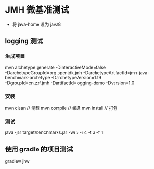 # JMH 微基准测试
- 将 java-home 设为 java8

## logging 测试
### 生成项目
mvn archetype:generate -DinteractiveMode=false \
      -DarchetypeGroupId=org.openjdk.jmh -DarchetypeArtifactId=jmh-java-benchmark-archetype -DarchetypeVersion=1.19 \
      -DgroupId=cn.zxf.jmh -DartifactId=logging-demo -Dversion=1.0
### 安装
mvn clean		// 清理
mvn compile	// 编译
mvn install	// 打包
### 测试
java -jar target/benchmarks.jar -wi 5 -i 4 -t 3 -f 1


## 使用 gradle 的项目测试
gradlew jhw